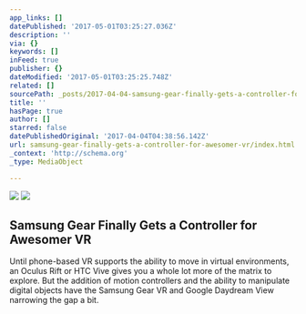 ```yaml
---
app_links: []
datePublished: '2017-05-01T03:25:27.036Z'
description: ''
via: {}
keywords: []
inFeed: true
publisher: {}
dateModified: '2017-05-01T03:25:25.748Z'
related: []
sourcePath: _posts/2017-04-04-samsung-gear-finally-gets-a-controller-for-awesomer-vr.md
title: ''
hasPage: true
author: []
starred: false
datePublishedOriginal: '2017-04-04T04:38:56.142Z'
url: samsung-gear-finally-gets-a-controller-for-awesomer-vr/index.html
_context: 'http://schema.org'
_type: MediaObject

---
```

![](https://the-grid-user-content.s3-us-west-2.amazonaws.com/6dc4fc5a-bab9-4aad-a2a1-c4c7f5fa7337.jpg)
![](https://the-grid-user-content.s3-us-west-2.amazonaws.com/118d9a70-b191-441e-9fc9-cb7a83585873.jpg)

<article style=""><h1>Samsung Gear Finally Gets a Controller for Awesomer VR</h1><p>Until phone-based VR supports the ability to move in virtual environments, an Oculus Rift or HTC Vive gives you a whole lot more of the matrix to explore. But the addition of motion controllers and the ability to manipulate digital objects have the Samsung Gear VR and Google Daydream View narrowing the gap a bit.</p></article>